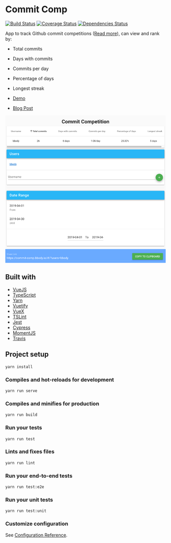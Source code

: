 # Commit Comp

[![Build Status](https://travis-ci.org/bbody/commit-comp.svg?branch=master)](https://travis-ci.org/bbody/commit-comp)
[![Coverage Status](https://coveralls.io/repos/github/bbody/commit-comp/badge.svg?branch=master)](https://coveralls.io/github/bbody/commit-comp?branch=master)
[![Dependencies Status](https://david-dm.org/bbody/commit-comp.svg)](https://david-dm.org/)

App to track Github commit competitions ([Read more](https://www.brendonbody.com/2019/04/28/commit-competition/)), can view and rank by:

- Total commits
- Days with commits
- Commits per day
- Percentage of days
- Longest streak

- [Demo](https://commit-comp.bbody.io)
- [Blog Post](https://www.brendonbody.com/2019/04/28/commit-competition/)

![Screenshot](screenshot.png)

## Built with

- [VueJS](https://vuejs.org/)
- [TypeScript](https://www.typescriptlang.org/)
- [Yarn](https://yarnpkg.com/)
- [Vuetify](https://vuetifyjs.com/)
- [VueX](https://vuex.vuejs.org/)
- [TSLint](https://palantir.github.io/tslint/)
- [Jest](https://jestjs.io/)
- [Cypress](https://www.cypress.io/)
- [MomentJS](https://momentjs.com/)
- [Travis](https://travis-ci.org/)

## Project setup
```
yarn install
```

### Compiles and hot-reloads for development
```
yarn run serve
```

### Compiles and minifies for production
```
yarn run build
```

### Run your tests
```
yarn run test
```

### Lints and fixes files
```
yarn run lint
```

### Run your end-to-end tests
```
yarn run test:e2e
```

### Run your unit tests
```
yarn run test:unit
```

### Customize configuration
See [Configuration Reference](https://cli.vuejs.org/config/).

